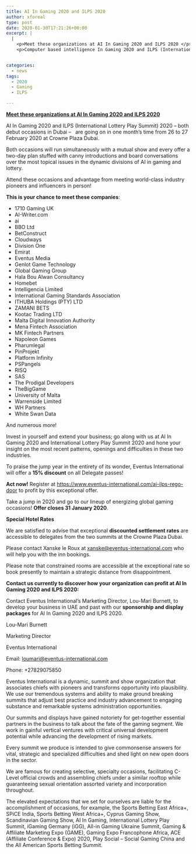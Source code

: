 ```yaml
---
title: AI In Gaming 2020 and ILPS 2020
author: xforeal 
type: post
date: 2020-01-30T17:21:26+00:00
excerpt: |
  |
    <p>Meet these organizations at AI In Gaming 2020 and ILPS 2020 </p>
    <p>Computer based intelligence In Gaming 2020 and ILPS (International Lottery Play Summit) 2020 &#8211; both debut occasions in Dubai &#8211; &nbsp; are occurring in one month&rsquo;s time from 26 to 27 February 2020 at Crowne Plaza Dubai </p>


categories:
  - news
tags:
  - 2020
  - Gaming
  - ILPS

---
```

**<u>Meet these organizations at AI In Gaming 2020 and ILPS 2020</u>** 

AI In Gaming 2020 and ILPS (International Lottery Play Summit) 2020 – both debut occasions in Dubai – &nbsp; are going on in one month’s time from 26 to 27 February 2020 at Crowne Plaza Dubai.

Both occasions will run simultaneously with a mutual show and every offer a two-day plan stuffed with canny introductions and board conversations over the most topical issues in the dynamic divisions of AI in gaming and lottery.

Attend these occasions and advantage from meeting world-class industry pioneers and influencers in person!

**This is your chance to meet these companies**:

  * 1710 Gaming UK
  * AI-Writer.com
  * ai
  * BBO Ltd
  * BetConstruct
  * Cloudways
  * Division One
  * Emirat
  * Eventus Media
  * Genlot Game Technology
  * Global Gaming Group
  * Hala Bou Alwan Consultancy
  * Homebet
  * Intelligencia Limited
  * International Gaming Standards Association
  * ITHUBA Holdings (PTY) LTD
  * ZAMANI BETS
  * Kootac Trading LTD
  * Malta Digital Innovation Authority
  * Mena Fintech Association
  * MK Fintech Partners
  * Napoleon Games
  * Pharumlegal
  * PinProjekt
  * Platform Infinity
  * PSPangels
  * RISQ
  * SAS
  * The Prodigal Developers
  * TheBigGame
  * University of Malta
  * Warrenside Limited
  * WH Partners
  * White Swan Data

And numerous more!

Invest in yourself and extend your business; go along with us at AI In Gaming 2020 and International Lottery Play Summit 2020 and hone your insight on the most recent patterns, openings and difficulties in these two industries.

To praise the jump year in the entirety of its wonder, Eventus International will offer a **15% discount** on all Delegate passes!

**Act now!** Register at https://www.eventus-international.com/ai-ilps-rego-door to profit by this exceptional offer.

Take a jump in 2020 and go to our lineup of energizing global gaming occasions! **Offer closes 31 January 2020**.

**Special Hotel Rates**

We are satisfied to advise that exceptional **discounted settlement rates** are accessible to delegates from the two summits at the Crowne Plaza Dubai.

Please contact Xanske le Roux at xanske@eventus-international.com who will help you with the inn bookings.

Please note that constrained rooms are accessible at the exceptional rate so book presently to maintain a strategic distance from disappointment.

**Contact us currently to discover how your organization can profit at AI In Gaming 2020 and ILPS 2020:**

Contact Eventus International’s Marketing Director, Lou-Mari Burnett, to develop your business in UAE and past with our **sponsorship and display packages** for AI In Gaming 2020 and ILPS 2020.

Lou-Mari Burnett

Marketing Director&nbsp;

Eventus International

Email: loumari@eventus-international.com

Phone: +27829075850

Eventus International is a dynamic, summit and show organization that associates chiefs with pioneers and transforms opportunity into plausibility. We use our tremendous systems and ability to make ground breaking summits that adjust best practice and industry advancement to engaging substance and remarkable systems administration opportunities.

Our summits and displays have gained notoriety for get-together essential partners in the business to talk about the fate of the gaming segment. We work in gainful vertical ventures with critical universal development potential while advancing the development of rising markets.

Every summit we produce is intended to give commonsense answers for vital, strategic and specialized difficulties and shed light on new open doors in the sector.

We are famous for creating selective, specialty occasions, facilitating C-Level official crowds and assembling chiefs under a similar rooftop while guaranteeing sexual orientation assorted variety and incorporation throughout.

The elevated expectations that we set for ourselves are liable for the accomplishment of occasions, for example, the Sports Betting East Africa+, SPiCE India, Sports Betting West Africa+, Cyprus Gaming Show, Scandinavian Gaming Show, AI In Gaming, International Lottery Play Summit, iGaming Germany (iGG), All-in Gaming Ukraine Summit, Gaming & Affiliate Marketing Expo (GAME), Gaming Expo Francophone Africa, ACE (Affiliate Conference & Expo) 2020, Play Social – Social Gaming China and the All American Sports Betting Summit.